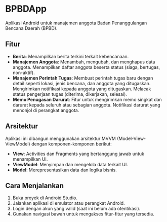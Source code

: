 # BPBDApp

Aplikasi Android untuk manajemen anggota Badan Penanggulangan Bencana Daerah (BPBD).

## Fitur

*   **Berita**: Menampilkan berita terkini terkait kebencanaan.
*   **Manajemen Anggota**: Menambah, mengubah, dan menghapus data anggota. Menampilkan daftar anggota beserta status (siaga, bertugas, non-aktif).
*   **Manajemen Perintah Tugas**: Membuat perintah tugas baru dengan detail seperti lokasi, jenis bencana, dan anggota yang ditugaskan. Mengirimkan notifikasi kepada anggota yang ditugaskan. Melacak status pengerjaan tugas (diterima, dikerjakan, selesai).
*   **Memo Penugasan Darurat**: Fitur untuk mengirimkan memo singkat dan darurat kepada seluruh atau sebagian anggota. Notifikasi darurat yang menonjol di perangkat anggota.

## Arsitektur

Aplikasi ini dibangun menggunakan arsitektur MVVM (Model-View-ViewModel) dengan komponen-komponen berikut:

*   **View**: Activities dan Fragments yang bertanggung jawab untuk menampilkan UI.
*   **ViewModel**: Menyimpan dan mengelola data terkait UI.
*   **Model**: Merepresentasikan data dan logika bisnis.

## Cara Menjalankan

1.  Buka proyek di Android Studio.
2.  Jalankan aplikasi di emulator atau perangkat Android.
3.  Login dengan akun yang valid (saat ini belum ada otentikasi).
4.  Gunakan navigasi bawah untuk mengakses fitur-fitur yang tersedia.
